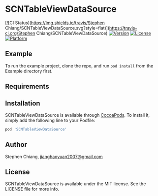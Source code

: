 # SCNTableViewDataSource

[![CI Status](https://img.shields.io/travis/Stephen Chiang/SCNTableViewDataSource.svg?style=flat)](https://travis-ci.org/Stephen Chiang/SCNTableViewDataSource)
[![Version](https://img.shields.io/cocoapods/v/SCNTableViewDataSource.svg?style=flat)](https://cocoapods.org/pods/SCNTableViewDataSource)
[![License](https://img.shields.io/cocoapods/l/SCNTableViewDataSource.svg?style=flat)](https://cocoapods.org/pods/SCNTableViewDataSource)
[![Platform](https://img.shields.io/cocoapods/p/SCNTableViewDataSource.svg?style=flat)](https://cocoapods.org/pods/SCNTableViewDataSource)

## Example

To run the example project, clone the repo, and run `pod install` from the Example directory first.

## Requirements

## Installation

SCNTableViewDataSource is available through [CocoaPods](https://cocoapods.org). To install
it, simply add the following line to your Podfile:

```ruby
pod 'SCNTableViewDataSource'
```

## Author

Stephen Chiang, jianghaoyuan2007@gmail.com

## License

SCNTableViewDataSource is available under the MIT license. See the LICENSE file for more info.
